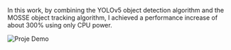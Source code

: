 In this work, by combining the YOLOv5 object detection algorithm and the MOSSE object tracking algorithm, I achieved a performance increase of about 300% using only CPU power.

![Proje Demo](demo-gif.gif)

